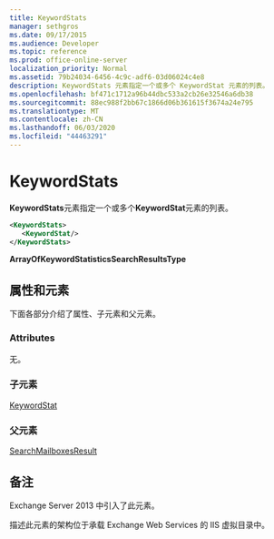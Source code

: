 ```yaml
---
title: KeywordStats
manager: sethgros
ms.date: 09/17/2015
ms.audience: Developer
ms.topic: reference
ms.prod: office-online-server
localization_priority: Normal
ms.assetid: 79b24034-6456-4c9c-adf6-03d06024c4e8
description: KeywordStats 元素指定一个或多个 KeywordStat 元素的列表。
ms.openlocfilehash: bf471c1712a96b44dbc533a2cb26e32546a6db38
ms.sourcegitcommit: 88ec988f2bb67c1866d06b361615f3674a24e795
ms.translationtype: MT
ms.contentlocale: zh-CN
ms.lasthandoff: 06/03/2020
ms.locfileid: "44463291"
---
```

# <a name="keywordstats"></a>KeywordStats

**KeywordStats**元素指定一个或多个**KeywordStat**元素的列表。 
  
```XML
<KeywordStats>
   <KeywordStat/>
</KeywordStats>
```

 **ArrayOfKeywordStatisticsSearchResultsType**
## <a name="attributes-and-elements"></a>属性和元素

下面各部分介绍了属性、子元素和父元素。
  
### <a name="attributes"></a>Attributes

无。
  
### <a name="child-elements"></a>子元素

[KeywordStat](keywordstat.md)
  
### <a name="parent-elements"></a>父元素

[SearchMailboxesResult](searchmailboxesresult.md)
  
## <a name="remarks"></a>备注

Exchange Server 2013 中引入了此元素。
  
描述此元素的架构位于承载 Exchange Web Services 的 IIS 虚拟目录中。
  


